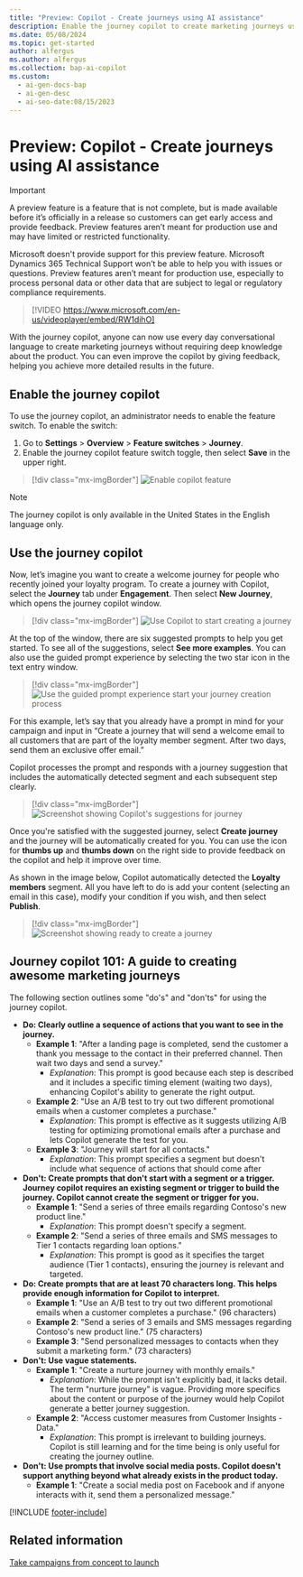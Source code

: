 ```yaml
---
title: "Preview: Copilot - Create journeys using AI assistance"
description: Enable the journey copilot to create marketing journeys using everyday language and provide feedback to improve results.
ms.date: 05/08/2024
ms.topic: get-started
author: alfergus
ms.author: alfergus
ms.collection: bap-ai-copilot
ms.custom:
  - ai-gen-docs-bap
  - ai-gen-desc
  - ai-seo-date:08/15/2023
---
```


# Preview: Copilot - Create journeys using AI assistance

> [!IMPORTANT]
> A preview feature is a feature that is not complete, but is made available before it’s officially in a release so customers can get early access and provide feedback. Preview features aren’t meant for production use and may have limited or restricted functionality.
> 
> Microsoft doesn't provide support for this preview feature. Microsoft Dynamics 365 Technical Support won’t be able to help you with issues or questions. Preview features aren’t meant for production use, especially to process personal data or other data that are subject to legal or regulatory compliance requirements.

> [!VIDEO https://www.microsoft.com/en-us/videoplayer/embed/RW1dihO]

With the journey copilot, anyone can now use every day conversational language to create marketing journeys without requiring deep knowledge about the product. You can even improve the copilot by giving feedback, helping you achieve more detailed results in the future.

## Enable the journey copilot

To use the journey copilot, an administrator needs to enable the feature switch. To enable the switch:
1. Go to **Settings** > **Overview** > **Feature switches** > **Journey**.
1. Enable the journey copilot feature switch toggle, then select **Save** in the upper right.

> [!div class="mx-imgBorder"]
> ![Enable copilot feature](media/real-time-marketing-enable-copilot.png "Enable copilot feature")

> [!NOTE]
> The journey copilot is only available in the United States in the English language only.

## Use the journey copilot

Now, let’s imagine you want to create a welcome journey for people who recently joined your loyalty program. To create a journey with Copilot, select the **Journey** tab under **Engagement**. Then select **New Journey**, which opens the journey copilot window.

> [!div class="mx-imgBorder"]
> ![Use Copilot to start creating a journey](media/real-time-marketing-use-copilot-for-journey-creation.png "[Use Copilot to start creating a journey")

At the top of the window, there are six suggested prompts to help you get started. To see all of the suggestions, select **See more examples**. You can also use the guided prompt experience by selecting the two star icon in the text entry window.

> [!div class="mx-imgBorder"]
> ![Use the guided prompt experience start your journey creation process](media/real-time-marketing-use-prompts-to-get-started.png "Use guided prompt experience to start your journey creation process")

For this example, let’s say that you already have a prompt in mind for your campaign and input in “Create a journey that will send a welcome email to all customers that are part of the loyalty member segment. After two days, send them an exclusive offer email.”

Copilot processes the prompt and responds with a journey suggestion that includes the automatically detected segment and each subsequent step clearly.

> [!div class="mx-imgBorder"]
> ![Screenshot showing Copilot's suggestions for journey](media/real-time-marketing-copilot-suggested-journey-tasks.png "Screenshot showing Copilot's suggestions for journey")

Once you're satisfied with the suggested journey, select **Create journey** and the journey will be automatically created for you. You can use the icon for **thumbs up** and **thumbs down** on the right side to provide feedback on the copilot and help it improve over time.

As shown in the image below, Copilot automatically detected the **Loyalty members** segment. All you have left to do is add your content (selecting an email in this case), modify your condition if you wish, and then select **Publish**.

> [!div class="mx-imgBorder"]
> ![Screenshot showing ready to create a journey](media/real-time-marketing-ready-to-create-journey.png "Screenshot showing ready to create a journey")

## Journey copilot 101: A guide to creating awesome marketing journeys

The following section outlines some "do's" and "don'ts" for using the journey copilot.

- **Do: Clearly outline a sequence of actions that you want to see in the journey.**
    - **Example 1**: "After a landing page is completed, send the customer a thank you message to the contact in their preferred channel. Then wait two days and send a survey."
        - *Explanation*: This prompt is good because each step is described and it includes a specific timing element (waiting two days), enhancing Copilot's ability to generate the right output.
    - **Example 2**: "Use an A/B test to try out two different promotional emails when a customer completes a purchase."
        - *Explanation*: This prompt is effective as it suggests utilizing A/B testing for optimizing promotional emails after a purchase and lets Copilot generate the test for you.
    - **Example 3**: "Journey will start for all contacts."
        - *Explanation*: This prompt specifies a segment but doesn't include what sequence of actions that should come after
- **Don't: Create prompts that don't start with a segment or a trigger. Journey copilot requires an existing segment or trigger to build the journey. Copilot cannot create the segment or trigger for you.**
    - **Example 1**: "Send a series of three emails regarding Contoso's new product line."
        - *Explanation*: This prompt doesn't specify a segment.
    - **Example 2**: "Send a series of three emails and SMS messages to Tier 1 contacts regarding loan options."
        - *Explanation*:  This prompt is good as it specifies the target audience (Tier 1 contacts), ensuring the journey is relevant and targeted.
- **Do: Create prompts that are at least 70 characters long. This helps provide enough information for Copilot to interpret.**
    - **Example 1**: "Use an A/B test to try out two different promotional emails when a customer completes a purchase." (96 characters)
    - **Example 2**: "Send a series of 3 emails and SMS messages regarding Contoso's new product line." (75 characters)
    - **Example 3**: "Send personalized messages to contacts when they submit a marketing form." (73 characters)
- **Don't: Use vague statements.**
    - **Example 1**: "Create a nurture journey with monthly emails."
        - *Explanation*: While the prompt isn't explicitly bad, it lacks detail. The term "nurture journey" is vague. Providing more specifics about the content or purpose of the journey would help Copilot generate a better journey suggestion.
    - **Example 2**: "Access customer measures from Customer Insights - Data."
        - *Explanation*: This prompt is irrelevant to building journeys. Copilot is still learning and for the time being is only useful for creating the journey outline.
- **Don't: Use prompts that involve social media posts. Copilot doesn't support anything beyond what already exists in the product today.**
    - **Example 1**: "Create a social media post on Facebook and if anyone interacts with it, send them a personalized message."

[!INCLUDE [footer-include](./includes/footer-banner.md)]

## Related information

[Take campaigns from concept to launch](https://youtu.be/tgHOPefdYzA)
